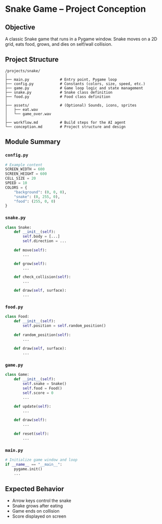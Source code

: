 # Snake Game – Project Conception

## Objective
A classic Snake game that runs in a Pygame window. Snake moves on a 2D grid, eats food, grows, and dies on self/wall collision.

## Project Structure
```plaintext
/projects/snake/
│
├── main.py              # Entry point, Pygame loop
├── config.py            # Constants (colors, size, speed, etc.)
├── game.py              # Game loop logic and state management
├── snake.py             # Snake class definition
├── food.py              # Food class definition
│
├── assets/              # (Optional) Sounds, icons, sprites
│   ├── eat.wav
│   └── game_over.wav
│
├── workflow.md          # Build steps for the AI agent
└── conception.md        # Project structure and design
```

## Module Summary

### `config.py`
```python
# Example content
SCREEN_WIDTH = 600
SCREEN_HEIGHT = 600
CELL_SIZE = 20
SPEED = 10
COLORS = {
    "background": (0, 0, 0),
    "snake": (0, 255, 0),
    "food": (255, 0, 0)
}
```

### `snake.py`
```python
class Snake:
    def __init__(self):
        self.body = [...]
        self.direction = ...
    
    def move(self):
        ...

    def grow(self):
        ...

    def check_collision(self):
        ...

    def draw(self, surface):
        ...
```

### `food.py`
```python
class Food:
    def __init__(self):
        self.position = self.random_position()
    
    def random_position(self):
        ...
    
    def draw(self, surface):
        ...
```

### `game.py`
```python
class Game:
    def __init__(self):
        self.snake = Snake()
        self.food = Food()
        self.score = 0
        ...

    def update(self):
        ...
    
    def draw(self):
        ...
    
    def reset(self):
        ...
```

### `main.py`
```python
# Initialize game window and loop
if __name__ == "__main__":
    pygame.init()
    ...
```

## Expected Behavior
- Arrow keys control the snake
- Snake grows after eating
- Game ends on collision
- Score displayed on screen
